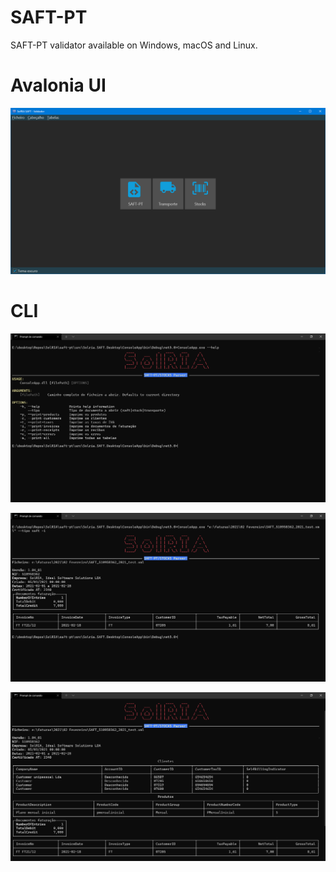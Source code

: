 # SAFT-PT
SAFT-PT validator available on Windows, macOS and Linux.

# Avalonia UI
![screenshot](https://github.com/SolRIA/saft-pt/blob/090ff3b9c33ff7237e6a2aaf6a55992cfc3a2ed3/saft.png)

# CLI
![screenshot](https://github.com/SolRIA/saft-pt/blob/090ff3b9c33ff7237e6a2aaf6a55992cfc3a2ed3/cli1.png)

![screenshot](https://github.com/SolRIA/saft-pt/blob/090ff3b9c33ff7237e6a2aaf6a55992cfc3a2ed3/cli2.png)

![screenshot](https://github.com/SolRIA/saft-pt/blob/090ff3b9c33ff7237e6a2aaf6a55992cfc3a2ed3/cli3.png)
